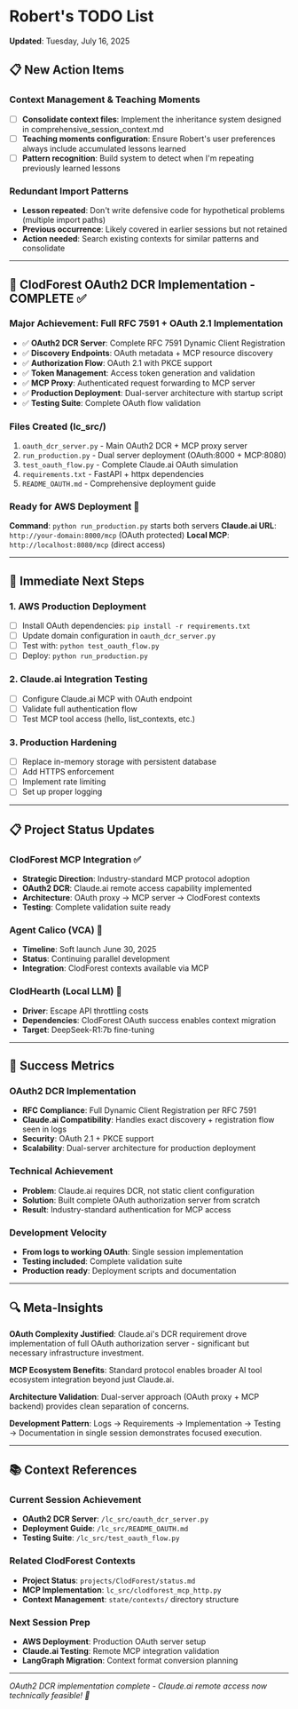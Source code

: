 # Robert's TODO List
**Updated**: Tuesday, July 16, 2025

## 📋 New Action Items

### Context Management & Teaching Moments
- [ ] **Consolidate context files**: Implement the inheritance system designed in comprehensive_session_context.md
- [ ] **Teaching moments configuration**: Ensure Robert's user preferences always include accumulated lessons learned
- [ ] **Pattern recognition**: Build system to detect when I'm repeating previously learned lessons

### Redundant Import Patterns
- **Lesson repeated**: Don't write defensive code for hypothetical problems (multiple import paths)
- **Previous occurrence**: Likely covered in earlier sessions but not retained
- **Action needed**: Search existing contexts for similar patterns and consolidate

---

## 🚀 ClodForest OAuth2 DCR Implementation - COMPLETE ✅

### Major Achievement: Full RFC 7591 + OAuth 2.1 Implementation
- ✅ **OAuth2 DCR Server**: Complete RFC 7591 Dynamic Client Registration
- ✅ **Discovery Endpoints**: OAuth metadata + MCP resource discovery
- ✅ **Authorization Flow**: OAuth 2.1 with PKCE support  
- ✅ **Token Management**: Access token generation and validation
- ✅ **MCP Proxy**: Authenticated request forwarding to MCP server
- ✅ **Production Deployment**: Dual-server architecture with startup script
- ✅ **Testing Suite**: Complete OAuth flow validation

### Files Created (lc_src/)
1. `oauth_dcr_server.py` - Main OAuth2 DCR + MCP proxy server
2. `run_production.py` - Dual server deployment (OAuth:8000 + MCP:8080)  
3. `test_oauth_flow.py` - Complete Claude.ai OAuth simulation
4. `requirements.txt` - FastAPI + httpx dependencies
5. `README_OAUTH.md` - Comprehensive deployment guide

### Ready for AWS Deployment 🎯
**Command**: `python run_production.py` starts both servers
**Claude.ai URL**: `http://your-domain:8000/mcp` (OAuth protected)
**Local MCP**: `http://localhost:8080/mcp` (direct access)

---

## 🔄 Immediate Next Steps

### 1. AWS Production Deployment
- [ ] Install OAuth dependencies: `pip install -r requirements.txt`
- [ ] Update domain configuration in `oauth_dcr_server.py`  
- [ ] Test with: `python test_oauth_flow.py`
- [ ] Deploy: `python run_production.py`

### 2. Claude.ai Integration Testing
- [ ] Configure Claude.ai MCP with OAuth endpoint
- [ ] Validate full authentication flow
- [ ] Test MCP tool access (hello, list_contexts, etc.)

### 3. Production Hardening
- [ ] Replace in-memory storage with persistent database
- [ ] Add HTTPS enforcement
- [ ] Implement rate limiting
- [ ] Set up proper logging

---

## 📋 Project Status Updates

### ClodForest MCP Integration ✅
- **Strategic Direction**: Industry-standard MCP protocol adoption
- **OAuth2 DCR**: Claude.ai remote access capability implemented
- **Architecture**: OAuth proxy → MCP server → ClodForest contexts
- **Testing**: Complete validation suite ready

### Agent Calico (VCA) 🔄
- **Timeline**: Soft launch June 30, 2025
- **Status**: Continuing parallel development
- **Integration**: ClodForest contexts available via MCP

### ClodHearth (Local LLM) 📅
- **Driver**: Escape API throttling costs
- **Dependencies**: ClodForest OAuth success enables context migration
- **Target**: DeepSeek-R1:7b fine-tuning

---

## 🎯 Success Metrics

### OAuth2 DCR Implementation
- **RFC Compliance**: Full Dynamic Client Registration per RFC 7591
- **Claude.ai Compatibility**: Handles exact discovery + registration flow seen in logs
- **Security**: OAuth 2.1 + PKCE support
- **Scalability**: Dual-server architecture for production deployment

### Technical Achievement
- **Problem**: Claude.ai requires DCR, not static client configuration
- **Solution**: Built complete OAuth authorization server from scratch
- **Result**: Industry-standard authentication for MCP access

### Development Velocity
- **From logs to working OAuth**: Single session implementation
- **Testing included**: Complete validation suite
- **Production ready**: Deployment scripts and documentation

---

## 🔍 Meta-Insights

**OAuth Complexity Justified**: Claude.ai's DCR requirement drove implementation of full OAuth authorization server - significant but necessary infrastructure investment.

**MCP Ecosystem Benefits**: Standard protocol enables broader AI tool ecosystem integration beyond just Claude.ai.

**Architecture Validation**: Dual-server approach (OAuth proxy + MCP backend) provides clean separation of concerns.

**Development Pattern**: Logs → Requirements → Implementation → Testing → Documentation in single session demonstrates focused execution.

---

## 📚 Context References

### Current Session Achievement
- **OAuth2 DCR Server**: `/lc_src/oauth_dcr_server.py`
- **Deployment Guide**: `/lc_src/README_OAUTH.md`
- **Testing Suite**: `/lc_src/test_oauth_flow.py`

### Related ClodForest Contexts
- **Project Status**: `projects/ClodForest/status.md`
- **MCP Implementation**: `lc_src/clodforest_mcp_http.py`
- **Context Management**: `state/contexts/` directory structure

### Next Session Prep
- **AWS Deployment**: Production OAuth server setup
- **Claude.ai Testing**: Remote MCP integration validation
- **LangGraph Migration**: Context format conversion planning

---

*OAuth2 DCR implementation complete - Claude.ai remote access now technically feasible! 🚀*